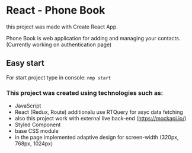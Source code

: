 # React - Phone Book 
this project was made with Create React App.

Phone Book is web application for adding and managing your contacts. (Currently working on authentication page)


## Easy start
For start project type in console: <code>nmp start</code>


### This project was created using technologies such as: 
  - JavaScript
  - React (Redux, Route) additionalu use RTQuery for asyc data fetching
  - also this project work with external live back-end (https://mockapi.io/) 
  - Styled Component
  - base CSS module 
  - in the page implemented adaptive design for screen-width (320px, 768px, 1024px)
  




